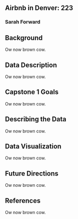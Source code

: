 ## Airbnb in Denver: 223
### Sarah Forward

Background
------
Ow now brown cow.

Data Description
------
Ow now brown cow.

Capstone 1 Goals
------
Ow now brown cow.

Describing the Data
------
Ow now brown cow.

Data Visualization
------
Ow now brown cow.

Future Directions
------
Ow now brown cow.

References
------
Ow now brown cow.



